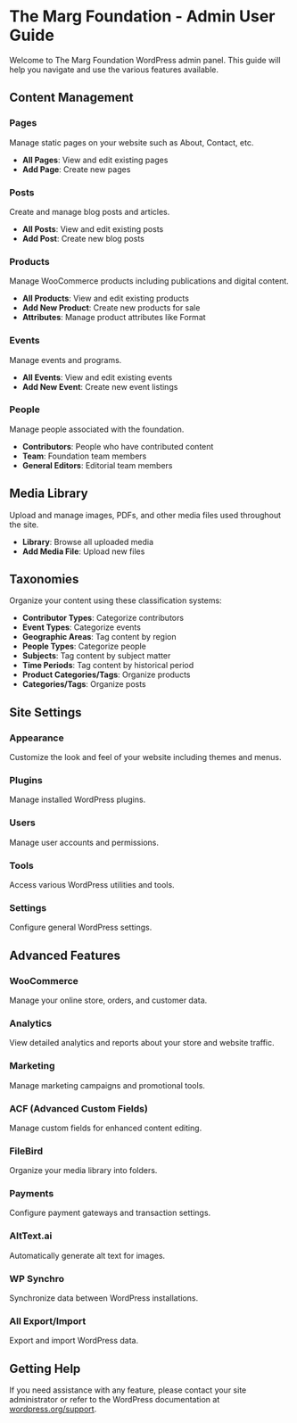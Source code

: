# The Marg Foundation - Admin User Guide

Welcome to The Marg Foundation WordPress admin panel. This guide will help you navigate and use the various features available.

## Content Management

### Pages
Manage static pages on your website such as About, Contact, etc.
- **All Pages**: View and edit existing pages
- **Add Page**: Create new pages

### Posts
Create and manage blog posts and articles.
- **All Posts**: View and edit existing posts
- **Add Post**: Create new blog posts

### Products
Manage WooCommerce products including publications and digital content.
- **All Products**: View and edit existing products
- **Add New Product**: Create new products for sale
- **Attributes**: Manage product attributes like Format

### Events
Manage events and programs.
- **All Events**: View and edit existing events
- **Add New Event**: Create new event listings

### People
Manage people associated with the foundation.
- **Contributors**: People who have contributed content
- **Team**: Foundation team members
- **General Editors**: Editorial team members

## Media Library

Upload and manage images, PDFs, and other media files used throughout the site.
- **Library**: Browse all uploaded media
- **Add Media File**: Upload new files

## Taxonomies

Organize your content using these classification systems:
- **Contributor Types**: Categorize contributors
- **Event Types**: Categorize events
- **Geographic Areas**: Tag content by region
- **People Types**: Categorize people
- **Subjects**: Tag content by subject matter
- **Time Periods**: Tag content by historical period
- **Product Categories/Tags**: Organize products
- **Categories/Tags**: Organize posts

## Site Settings

### Appearance
Customize the look and feel of your website including themes and menus.

### Plugins
Manage installed WordPress plugins.

### Users
Manage user accounts and permissions.

### Tools
Access various WordPress utilities and tools.

### Settings
Configure general WordPress settings.

## Advanced Features

### WooCommerce
Manage your online store, orders, and customer data.

### Analytics
View detailed analytics and reports about your store and website traffic.

### Marketing
Manage marketing campaigns and promotional tools.

### ACF (Advanced Custom Fields)
Manage custom fields for enhanced content editing.

### FileBird
Organize your media library into folders.

### Payments
Configure payment gateways and transaction settings.

### AltText.ai
Automatically generate alt text for images.

### WP Synchro
Synchronize data between WordPress installations.

### All Export/Import
Export and import WordPress data.

## Getting Help

If you need assistance with any feature, please contact your site administrator or refer to the WordPress documentation at [wordpress.org/support](https://wordpress.org/support/).
